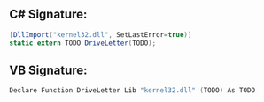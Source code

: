 
## C# Signature:
```cs
[DllImport("kernel32.dll", SetLastError=true)]
static extern TODO DriveLetter(TODO);
```

## VB Signature:
```cs
Declare Function DriveLetter Lib "kernel32.dll" (TODO) As TODO
```

